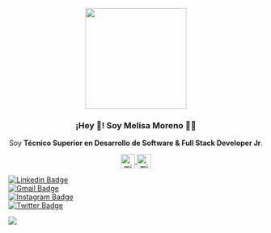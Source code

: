 <p align="center" width="300">
   <img align="center" width="200" src="https://user-images.githubusercontent.com/87624300/196533887-fb9ac2a1-8032-44c8-867a-7da82e7b753f.png" />
   <h3 align="center">¡Hey 👋! Soy Melisa Moreno 👩‍💻</h3>
</p>

<p align="center">Soy <strong>Técnico Superior en Desarrollo de Software & Full Stack Developer Jr</strong>.</p>
<p align="center">
  <a href="https://www.instagram.com/meli.morenoo" target="blank">
    <img align="center" src="https://cdn.jsdelivr.net/npm/simple-icons@3.0.1/icons/instagram.svg" alt="midu.dev" height="28px" width="28px" />
  </a>
  <a href="https://twitter.com/meli_morenooo" target="blank">
    <img align="center" src="https://cdn.jsdelivr.net/npm/simple-icons@3.0.1/icons/twitter.svg" alt="midudev" height="28px" width="28px" />
  </a>
</p>

[![Linkedin Badge](https://img.shields.io/badge/-melimorenooo-blue?style=flat-square&logo=Linkedin&logoColor=white&link=https://www.linkedin.com/in/melisa-moreno-0b4163212/)](https://www.linkedin.com/in/melisa-moreno-0b4163212/)              
[![Gmail Badge](https://img.shields.io/badge/-meli.moreno419@gmail.com-c14438?style=flat-square&logo=Gmail&logoColor=white&link=mailto:meli.moreno419z@gmail.com)](mailto:meli.moreno419@gmail.com)          
[![Instagram Badge](https://img.shields.io/badge/-@meli.morenoo-F44747?style=flat-square&labelColor=F44747&logo=instagram&logoColor=white&link=https://www.instagram.com/meli.morenoo/)](https://www.instagram.com/meli.morenoo/)          
[![Twitter Badge](https://img.shields.io/badge/-@meli_morenooo-1ca0f1?style=flat-square&labelColor=1ca0f1&logo=twitter&logoColor=white&link=https://twitter.com/meli_morenooo)](https://twitter.com/meli_morenooo) 

![](https://visitor-badge.glitch.me/badge?page_id=meli-morenooo.meli-morenooo)
